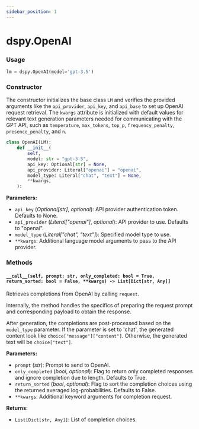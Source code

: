 ```yaml
---
sidebar_position: 1
---
```


# dspy.OpenAI

### Usage

```python
lm = dspy.OpenAI(model='gpt-3.5')
```

### Constructor

The constructor initializes the base class `LM` and verifies the provided arguments like the `api_provider`, `api_key`, and `api_base` to set up OpenAI request retrieval. The `kwargs` attribute is initialized with default values for relevant text generation parameters needed for communicating with the GPT API, such as `temperature`, `max_tokens`, `top_p`, `frequency_penalty`, `presence_penalty`, and `n`.

```python
class OpenAI(LM):
    def __init__(
        self,
        model: str = "gpt-3.5",
        api_key: Optional[str] = None,
        api_provider: Literal["openai"] = "openai",
        model_type: Literal["chat", "text"] = None,
        **kwargs,
    ):
```



**Parameters:** 
- `api_key` (_Optional[str]_, _optional_): API provider authentication token. Defaults to None.
- `api_provider` (_Literal["openai"]_, _optional_): API provider to use. Defaults to "openai".
- `model_type` (_Literal["chat", "text"]_): Specified model type to use.
- `**kwargs`: Additional language model arguments to pass to the API provider.

### Methods

#### `__call__(self, prompt: str, only_completed: bool = True, return_sorted: bool = False, **kwargs) -> List[Dict[str, Any]]`

Retrieves completions from OpenAI by calling `request`. 

Internally, the method handles the specifics of preparing the request prompt and corresponding payload to obtain the response.

After generation, the completions are post-processed based on the `model_type` parameter. If the parameter is set to 'chat', the generated content look like `choice["message"]["content"]`. Otherwise, the generated text will be `choice["text"]`.

**Parameters:**
- `prompt` (_str_): Prompt to send to OpenAI.
- `only_completed` (_bool_, _optional_): Flag to return only completed responses and ignore completion due to length. Defaults to True.
- `return_sorted` (_bool_, _optional_): Flag to sort the completion choices using the returned averaged log-probabilities. Defaults to False.
- `**kwargs`: Additional keyword arguments for completion request.

**Returns:**
- `List[Dict[str, Any]]`: List of completion choices.